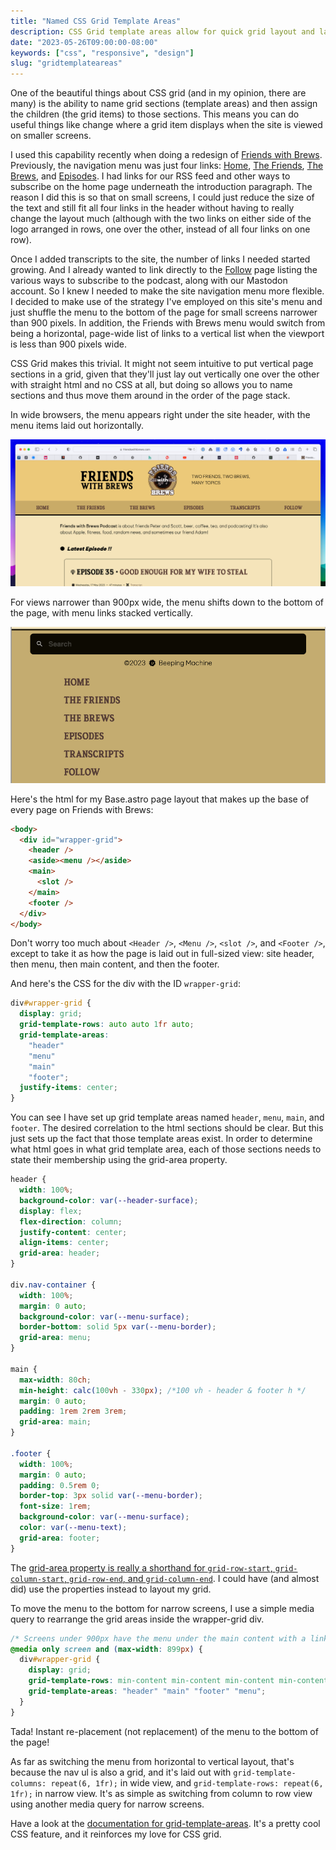 ```yaml
---
title: "Named CSS Grid Template Areas"
description: CSS Grid template areas allow for quick grid layout and layout changes.
date: "2023-05-26T09:00:00-08:00"
keywords: ["css", "responsive", "design"]
slug: "gridtemplateareas"
---
```


One of the beautiful things about CSS grid (and in my opinion, there are many) is the ability to name grid sections (template areas) and then assign the children (the grid items) to those sections. This means you can do useful things like change where a grid item displays when the site is viewed on smaller screens.

I used this capability recently when doing a redesign of [Friends with Brews](https://friendswithbrews.com). Previously, the navigation menu was just four links: [Home](https://friendswithbrews.com), [The Friends](https://friendswithbrews.com/friends/), [The Brews](https://friendswithbrews.com/brews/1/), and [Episodes](https://friendswithbrews.com/episodes/1/). I had links for our RSS feed and other ways to subscribe on the home page underneath the introduction paragraph. The reason I did this is so that on small screens, I could just reduce the size of the text and still fit all four links in the header without having to really change the layout much (although with the two links on either side of the logo arranged in rows, one over the other, instead of all four links on one row).

Once I added transcripts to the site, the number of links I needed started growing. And I already wanted to link directly to the [Follow](https://friendswithbrews.com/follow/) page listing the various ways to subscribe to the podcast, along with our Mastodon account. So I knew I needed to make the site navigation menu more flexible. I decided to make use of the strategy I've employed on this site's menu and just shuffle the menu to the bottom of the page for small screens narrower than 900 pixels. In addition, the Friends with Brews menu would switch from being a horizontal, page-wide list of links to a vertical list when the viewport is less than 900 pixels wide.

CSS Grid makes this trivial. It might not seem intuitive to put vertical page sections in a grid, given that they'll just lay out vertically one over the other with straight html and no CSS at all, but doing so allows you to name sections and thus move them around in the order of the page stack.

In wide browsers, the menu appears right under the site header, with the menu items laid out horizontally.

[![Friends with Brews full-size menu view](../../assets/images/posts/NewFwbDesktop.png)](/images/posts/NewFwbDesktop.png)

For views narrower than 900px wide, the menu shifts down to the bottom of the page, with menu links stacked vertically.

[![Friends with Brews responsive menu view](../../assets/images/posts/NewFwbResponsive.png)](/images/posts/NewFwbResponsive.png)

Here's the html for my Base.astro page layout that makes up the base of every page on Friends with Brews:

```html title="Base.astro"
<body>
  <div id="wrapper-grid">
    <header />
    <aside><menu /></aside>
    <main>
      <slot />
    </main>
    <footer />
  </div>
</body>
```

Don't worry too much about `<Header />`, `<Menu />`, `<slot />`, and `<Footer />`, except to take it as how the page is laid out in full-sized view: site header, then menu, then main content, and then the footer.

And here's the CSS for the div with the ID `wrapper-grid`:

```css
div#wrapper-grid {
  display: grid;
  grid-template-rows: auto auto 1fr auto;
  grid-template-areas:
    "header"
    "menu"
    "main"
    "footer";
  justify-items: center;
}
```

You can see I have set up grid template areas named `header`, `menu`, `main`, and `footer`. The desired correlation to the html sections should be clear. But this just sets up the fact that those template areas exist. In order to determine what html goes in what grid template area, each of those sections needs to state their membership using the grid-area property.

```css
header {
  width: 100%;
  background-color: var(--header-surface);
  display: flex;
  flex-direction: column;
  justify-content: center;
  align-items: center;
  grid-area: header;
}

div.nav-container {
  width: 100%;
  margin: 0 auto;
  background-color: var(--menu-surface);
  border-bottom: solid 5px var(--menu-border);
  grid-area: menu;
}

main {
  max-width: 80ch;
  min-height: calc(100vh - 330px); /*100 vh - header & footer h */
  margin: 0 auto;
  padding: 1rem 2rem 3rem;
  grid-area: main;
}

.footer {
  width: 100%;
  margin: 0 auto;
  padding: 0.5rem 0;
  border-top: 3px solid var(--menu-border);
  font-size: 1rem;
  background-color: var(--menu-surface);
  color: var(--menu-text);
  grid-area: footer;
}
```

The [grid-area property is really a shorthand for `grid-row-start`, `grid-column-start`, `grid-row-end`, and `grid-column-end`](https://developer.mozilla.org/en-US/docs/Web/CSS/grid-area). I could have (and almost did) use the properties instead to layout my grid.

To move the menu to the bottom for narrow screens, I use a simple media query to rearrange the grid areas inside the wrapper-grid div.

```css
/* Screens under 900px have the menu under the main content with a link to the menu up near the title */
@media only screen and (max-width: 899px) {
  div#wrapper-grid {
    display: grid;
    grid-template-rows: min-content min-content min-content min-content;
    grid-template-areas: "header" "main" "footer" "menu";
  }
}
```

Tada! Instant re-placement (not replacement) of the menu to the bottom of the page!

As far as switching the menu from horizontal to vertical layout, that's because the nav ul is also a grid, and it's laid out with `grid-template-columns: repeat(6, 1fr);` in wide view, and `grid-template-rows: repeat(6, 1fr);` in narrow view. It's as simple as switching from column to row view using another media query for narrow screens.

Have a look at the [documentation for grid-template-areas](https://developer.mozilla.org/en-US/docs/Web/CSS/grid-template-areas). It's a pretty cool CSS feature, and it reinforces my love for CSS grid.
